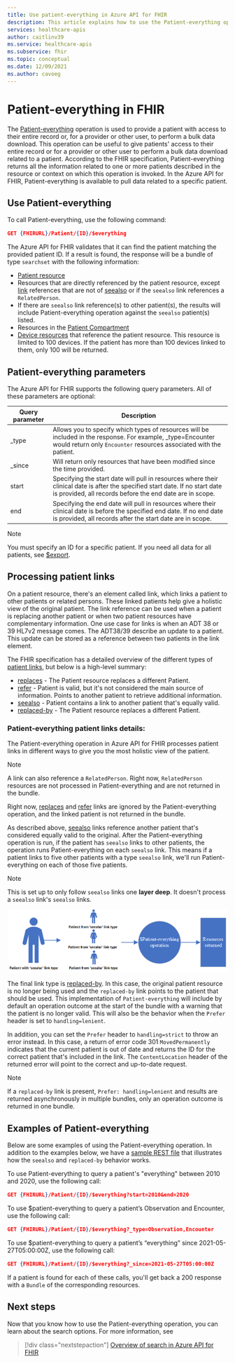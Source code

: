 ```yaml
---
title: Use patient-everything in Azure API for FHIR
description: This article explains how to use the Patient-everything operation in the Azure API for FHIR.
services: healthcare-apis
author: caitlinv39
ms.service: healthcare-apis
ms.subservice: fhir
ms.topic: conceptual
ms.date: 12/09/2021
ms.author: cavoeg
---
```


# Patient-everything in FHIR

The [Patient-everything](https://www.hl7.org/fhir/patient-operation-everything.html) operation is used to provide a patient with access to their entire record or, for a provider or other user, to perform a bulk data download. This operation can be useful to give patients' access to their entire record or for a provider or other user to perform a bulk data download related to a patient. According to the FHIR specification, Patient-everything returns all the information related to one or more patients described in the resource or context on which this operation is invoked. In the Azure API for FHIR, Patient-everything is available to pull data related to a specific patient.

## Use Patient-everything
To call Patient-everything, use the following command:

```json
GET {FHIRURL}/Patient/{ID}/$everything
```
The Azure API for FHIR validates that it can find the patient matching the provided patient ID. If a result is found, the response will be a bundle of type `searchset` with the following information:
 
* [Patient resource](https://www.hl7.org/fhir/patient.html) 
* Resources that are directly referenced by the patient resource, except [link](https://www.hl7.org/fhir/patient-definitions.html#Patient.link) references that are not of [seealso](https://www.hl7.org/fhir/codesystem-link-type.html#content) or if the `seealso` link references a `RelatedPerson`.
* If there are `seealso` link reference(s) to other patient(s), the results will include Patient-everything operation against the `seealso` patient(s) listed.
* Resources in the [Patient Compartment](https://www.hl7.org/fhir/compartmentdefinition-patient.html)
* [Device resources](https://www.hl7.org/fhir/device.html) that reference the patient resource. This resource is limited to 100 devices. If the patient has more than 100 devices linked to them, only 100 will be returned. 


## Patient-everything parameters
The Azure API for FHIR supports the following query parameters. All of these parameters are optional:

|Query parameter        |  Description|
|-----------------------|------------|
| \_type | Allows you to specify which types of resources will be included in the response. For example, \_type=Encounter would return only `Encounter` resources associated with the patient. |
| \_since | Will return only resources that have been modified since the time provided. |
| start | Specifying the start date will pull in resources where their clinical date is after the specified start date. If no start date is provided, all records before the end date are in scope. |
| end | Specifying the end date will pull in resources where their clinical date is before the specified end date. If no end date is provided, all records after the start date are in scope. |

> [!Note]
> You must specify an ID for a specific patient. If you need all data for all patients, see [$export](../data-transformation/export-data.md). 


## Processing patient links

On a patient resource, there's an element called link, which links a patient to other patients or related persons. These linked patients help give a holistic view of the original patient. The link reference can be used when a patient is replacing another patient or when two patient resources have complementary information. One use case for links is when an ADT 38 or 39 HL7v2 message comes. The ADT38/39 describe an update to a patient. This update can be stored as a reference between two patients in the link element.

The FHIR specification has a detailed overview of the different types of [patient links](https://www.hl7.org/fhir/valueset-link-type.html#expansion), but below is a high-level summary:

* [replaces](https://www.hl7.org/fhir/codesystem-link-type.html#link-type-replaces) - The Patient resource replaces a different Patient.
* [refer](https://www.hl7.org/fhir/codesystem-link-type.html#link-type-refer) - Patient is valid, but it's not considered the main source of information. Points to another patient to retrieve additional information.
* [seealso](https://www.hl7.org/fhir/codesystem-link-type.html#link-type-seealso) - Patient contains a link to another patient that's equally valid. 
* [replaced-by](https://www.hl7.org/fhir/codesystem-link-type.html#link-type-replaced-by) - The Patient resource replaces a different Patient.

### Patient-everything patient links details:

The Patient-everything operation in Azure API for FHIR processes patient links in different ways to give you the most holistic view of the patient.

> [!Note]
> A link can also reference a `RelatedPerson`. Right now, `RelatedPerson` resources are not processed in Patient-everything and are not returned in the bundle.

Right now, [replaces](https://www.hl7.org/fhir/codesystem-link-type.html#link-type-replaces) and [refer](https://www.hl7.org/fhir/codesystem-link-type.html#link-type-refer) links are ignored by the Patient-everything operation, and the linked patient is not returned in the bundle. 

As described above, [seealso](https://www.hl7.org/fhir/codesystem-link-type.html#link-type-seealso) links reference another patient that's considered equally valid to the original. After the Patient-everything operation is run, if the patient has `seealso` links to other patients, the operation runs Patient-everything on each `seealso` link. This means if a patient links to five other patients with a type `seealso` link, we'll run Patient-everything on each of those five patients.

> [!Note]
> This is set up to only follow `seealso` links one **layer deep**. It doesn't process a `seealso` link's `seealso` links.

[ ![See also flow diagram.](media/patient-everything/see-also-flow.png) ](media/patient-everything/see-also-flow.png#lightbox) 

The final link type is [replaced-by](https://www.hl7.org/fhir/codesystem-link-type.html#link-type-replaced-by). In this case, the original patient resource is no longer being used and the `replaced-by` link points to the patient that should be used. This implementation of `Patient-everything` will include by default an operation outcome at the start of the bundle with a warning that the patient is no longer valid. This will also be the behavior when the `Prefer` header is set to `handling=lenient`.

In addition, you can set the `Prefer` header to `handling=strict` to throw an error instead. In this case, a return of error code 301 `MovedPermanently` indicates that the current patient is out of date and returns the ID for the correct patient that's included in the link. The `ContentLocation` header of the returned error will point to the correct and up-to-date request.

> [!Note]
> If a `replaced-by` link is present, `Prefer: handling=lenient` and results are returned asynchronously in multiple bundles, only an operation outcome is returned in one bundle.

## Examples of Patient-everything 

Below are some examples of using the Patient-everything operation. In addition to the examples below, we have a [sample REST file](https://github.com/microsoft/fhir-server/blob/main/docs/rest/PatientEverythingLinks.http) that illustrates how the `seealso` and `replaced-by` behavior works.

To use Patient-everything to query a patient's "everything" between 2010 and 2020, use the following call: 

```json
GET {FHIRURL}/Patient/{ID}/$everything?start=2010&end=2020
``` 

To use $patient-everything to query a patient’s Observation and Encounter, use the following call: 
```json
GET {FHIRURL}/Patient/{ID}/$everything?_type=Observation,Encounter 
```

To use $patient-everything to query a patient’s “everything” since 2021-05-27T05:00:00Z, use the following call: 

```json
GET {FHIRURL}/Patient/{ID}/$everything?_since=2021-05-27T05:00:00Z 
```

If a patient is found for each of these calls, you'll get back a 200 response with a `Bundle` of the corresponding resources.

## Next steps

Now that you know how to use the Patient-everything operation, you can learn about the search options. For more information, see

>[!div class="nextstepaction"]
>[Overview of search in Azure API for FHIR](overview-of-search.md)
